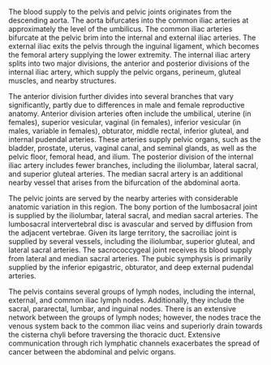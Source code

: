 The blood supply to the pelvis and pelvic joints originates from the descending aorta. The aorta bifurcates into the common iliac arteries at approximately the level of the umbilicus. The common iliac arteries bifurcate at the pelvic brim into the internal and external iliac arteries. The external iliac exits the pelvis through the inguinal ligament, which becomes the femoral artery supplying the lower extremity. The internal iliac artery splits into two major divisions, the anterior and posterior divisions of the internal iliac artery, which supply the pelvic organs, perineum, gluteal muscles, and nearby structures.

The anterior division further divides into several branches that vary significantly, partly due to differences in male and female reproductive anatomy. Anterior division arteries often include the umbilical, uterine (in females), superior vesicular, vaginal (in females), inferior vesicular (in males, variable in females), obturator, middle rectal, inferior gluteal, and internal pudendal arteries. These arteries supply pelvic organs, such as the bladder, prostate, uterus, vaginal canal, and seminal glands, as well as the pelvic floor, femoral head, and ilium. The posterior division of the internal iliac artery includes fewer branches, including the iliolumbar, lateral sacral, and superior gluteal arteries. The median sacral artery is an additional nearby vessel that arises from the bifurcation of the abdominal aorta.

The pelvic joints are served by the nearby arteries with considerable anatomic variation in this region. The bony portion of the lumbosacral joint is supplied by the iliolumbar, lateral sacral, and median sacral arteries. The lumbosacral intervertebral disc is avascular and served by diffusion from the adjacent vertebrae. Given its large territory, the sacroiliac joint is supplied by several vessels, including the iliolumbar, superior gluteal, and lateral sacral arteries. The sacrococcygeal joint receives its blood supply from lateral and median sacral arteries. The pubic symphysis is primarily supplied by the inferior epigastric, obturator, and deep external pudendal arteries.

The pelvis contains several groups of lymph nodes, including the internal, external, and common iliac lymph nodes. Additionally, they include the sacral, pararectal, lumbar, and inguinal nodes. There is an extensive network between the groups of lymph nodes; however, the nodes trace the venous system back to the common iliac veins and superiorly drain towards the cisterna chyli before traversing the thoracic duct. Extensive communication through rich lymphatic channels exacerbates the spread of cancer between the abdominal and pelvic organs.